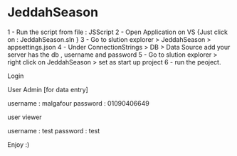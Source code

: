 # JeddahSeason


1 - Run the script from file : JSScript
2 - Open Application on VS {Just click on : JeddahSeason.sln }
3 - Go to slution explorer > JeddahSeason > appsettings.json
4 - Under ConnectionStrings > DB > Data Source add your server has the db , username and password
5 - Go to slution explorer > right click on JeddahSeason > set as start up project
6 - run the peoject.



Login 

User Admin [for data entry]

username : malgafour
password : 01090406649


user viewer

username : test
password : test


Enjoy :) 
